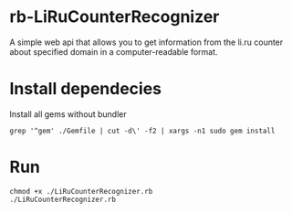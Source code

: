 # rb-LiRuCounterRecognizer
A simple web api that allows you to get information from the li.ru counter about specified domain in a computer-readable format.

# Install dependecies

Install all gems without bundler
```
grep '^gem' ./Gemfile | cut -d\' -f2 | xargs -n1 sudo gem install
```


# Run

```
chmod +x ./LiRuCounterRecognizer.rb
./LiRuCounterRecognizer.rb
```
